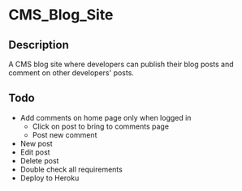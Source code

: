 # CMS_Blog_Site

## Description
A CMS blog site where developers can publish their blog posts and comment on other developers' posts.

## Todo
- Add comments on home page only when logged in
  - Click on post to bring to comments page
  - Post new comment
- New post
- Edit post
- Delete post
- Double check all requirements
- Deploy to Heroku